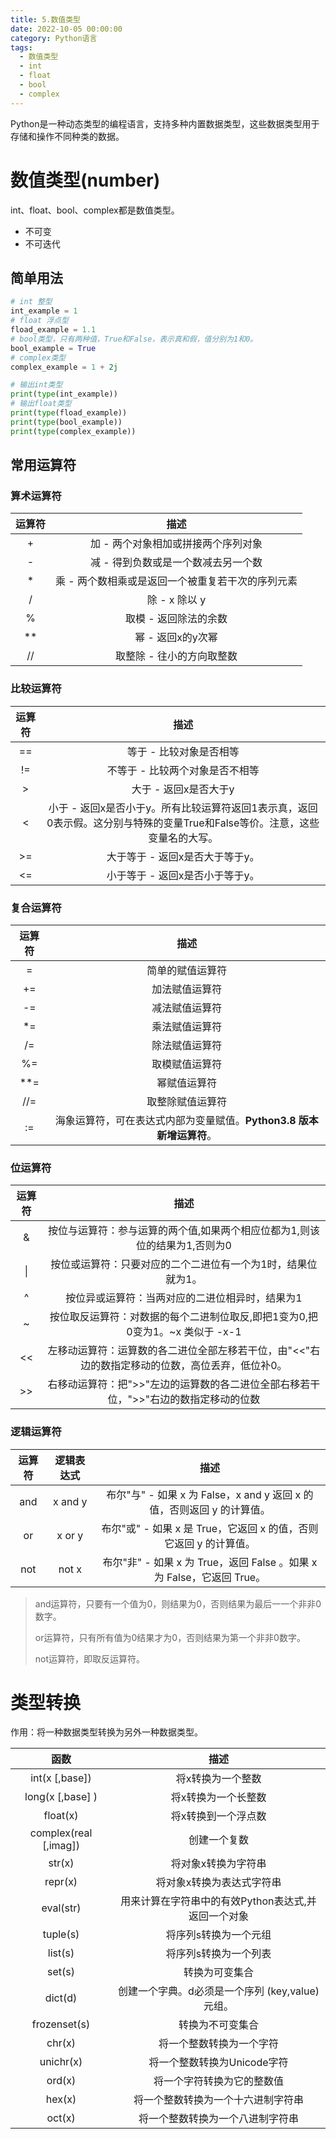 ```yaml
---
title: 5.数值类型
date: 2022-10-05 00:00:00
category: Python语言
tags:
  - 数值类型
  - int
  - float
  - bool
  - complex
---
```


Python是一种动态类型的编程语言，支持多种内置数据类型，这些数据类型用于存储和操作不同种类的数据。

# 数值类型(number)

int、float、bool、complex都是数值类型。

* 不可变
* 不可迭代

## 简单用法

```python
# int 整型
int_example = 1
# float 浮点型
fload_example = 1.1
# bool类型，只有两种值，True和False，表示真和假，值分别为1和0。
bool_example = True
# complex类型
complex_example = 1 + 2j

# 输出int类型
print(type(int_example))
# 输出float类型
print(type(fload_example))
print(type(bool_example))
print(type(complex_example))
```

## 常用运算符

### 算术运算符

| 运算符 |                       描述                        |
| :----: | :-----------------------------------------------: |
|   +    |        加 - 两个对象相加或拼接两个序列对象        |
|   -    |        减 - 得到负数或是一个数减去另一个数        |
|   *    | 乘 - 两个数相乘或是返回一个被重复若干次的序列元素 |
|   /    |                   除 - x 除以 y                   |
|   %    |               取模 - 返回除法的余数               |
|   **   |                 幂 - 返回x的y次幂                 |
|   //   |             取整除 - 往小的方向取整数             |

### 比较运算符

| 运算符 |                                                            描述                                                            |
| :----: | :------------------------------------------------------------------------------------------------------------------------: |
|   ==   |                                                  等于 - 比较对象是否相等                                                   |
|   !=   |                                              不等于 - 比较两个对象是否不相等                                               |
|   >    |                                                   大于 - 返回x是否大于y                                                    |
|   <    | 小于 - 返回x是否小于y。所有比较运算符返回1表示真，返回0表示假。这分别与特殊的变量True和False等价。注意，这些变量名的大写。 |
|   >=   |                                              大于等于 - 返回x是否大于等于y。                                               |
|   <=   |                                              小于等于 - 返回x是否小于等于y。                                               |

### 复合运算符

| 运算符 |                                 描述                                 |
| :----: | :------------------------------------------------------------------: |
|   =    |                           简单的赋值运算符                           |
|   +=   |                            加法赋值运算符                            |
|   -=   |                            减法赋值运算符                            |
|   *=   |                            乘法赋值运算符                            |
|   /=   |                            除法赋值运算符                            |
|   %=   |                            取模赋值运算符                            |
|  **=   |                             幂赋值运算符                             |
|  //=   |                           取整除赋值运算符                           |
|   :=   | 海象运算符，可在表达式内部为变量赋值。**Python3.8 版本新增运算符**。 |

### 位运算符

| 运算符 |                                              描述                                               |
| :----: | :---------------------------------------------------------------------------------------------: |
|   &    |           按位与运算符：参与运算的两个值,如果两个相应位都为1,则该位的结果为1,否则为0            |
|   \|   |                  按位或运算符：只要对应的二个二进位有一个为1时，结果位就为1。                   |
|   ^    |                         按位异或运算符：当两对应的二进位相异时，结果为1                         |
|   ~    |          按位取反运算符：对数据的每个二进制位取反,即把1变为0,把0变为1。~x 类似于 -x-1           |
|   <<   | 左移动运算符：运算数的各二进位全部左移若干位，由"<<"右边的数指定移动的位数，高位丢弃，低位补0。 |
|   >>   |      右移动运算符：把">>"左边的运算数的各二进位全部右移若干位，">>"右边的数指定移动的位数       |

### 逻辑运算符

| 运算符 | 逻辑表达式 |                                  描述                                  |
| :----: | :--------: | :--------------------------------------------------------------------: |
|  and   |  x and y   | 布尔"与" - 如果 x 为 False，x and y 返回 x 的值，否则返回 y 的计算值。 |
|   or   |   x or y   |   布尔"或" - 如果 x 是 True，它返回 x 的值，否则它返回 y 的计算值。    |
|  not   |   not x    | 布尔"非" - 如果 x 为 True，返回 False 。如果 x 为 False，它返回 True。 |

> and运算符，只要有一个值为0，则结果为0，否则结果为最后⼀一个⾮非0数字。
>
> or运算符，只有所有值为0结果才为0，否则结果为第⼀个⾮非0数字。
>
> not运算符，即取反运算符。

# 类型转换

作用：将一种数据类型转换为另外一种数据类型。

|          函数          |                        描述                         |
| :--------------------: | :-------------------------------------------------: |
|    int(x [,base\])     |                  将x转换为一个整数                  |
|   long(x [,base\] )    |                 将x转换为一个长整数                 |
|        float(x)        |                 将x转换到一个浮点数                 |
| complex(real [,imag\]) |                    创建一个复数                     |
|         str(x)         |                 将对象x转换为字符串                 |
|        repr(x)         |              将对象x转换为表达式字符串              |
|       eval(str)        | 用来计算在字符串中的有效Python表达式,并返回一个对象 |
|        tuple(s)        |                将序列s转换为一个元组                |
|        list(s)         |                将序列s转换为一个列表                |
|         set(s)         |                   转换为可变集合                    |
|        dict(d)         |   创建一个字典。d必须是一个序列 (key,value)元组。   |
|      frozenset(s)      |                  转换为不可变集合                   |
|         chr(x)         |              将一个整数转换为一个字符               |
|       unichr(x)        |             将一个整数转换为Unicode字符             |
|         ord(x)         |             将一个字符转换为它的整数值              |
|         hex(x)         |         将一个整数转换为一个十六进制字符串          |
|         oct(x)         |          将一个整数转换为一个八进制字符串           |